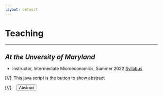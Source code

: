 ```yaml
---
layout: default
---
```


# Teaching
-------------------------------------------
## _At the Unversity of Maryland_
- Instructor, Intermediate Microeconomics, Summer 2022 [ Syllabus ](/assets/pdfs/ECON306_Summer1_2023_Syllabus.pdf)


[//]: This java script is the button to show abstract
<script>
 function visib(id) {
  var x = document.getElementById(id);
  if (x.style.display === "block") {
    x.style.display = "none";
  } else {
    x.style.display = "block";
  }
}
</script>

[//]:&emsp;<button onclick="visib('polariz')" class="btn btn--inverse btn--small">Abstract</button>

